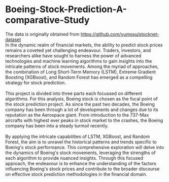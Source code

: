 # Boeing-Stock-Prediction-A-comparative-Study
The data is originally obtained from https://github.com/yumoxu/stocknet-dataset <br>
In the dynamic realm of financial markets, the ability to predict stock prices remains a coveted yet challenging endeavour. Traders, investors, and researchers alike have sought to harness the power of advanced technologies and machine learning algorithms to gain insights into the intricate patterns of stock movements. Among the myriad of approaches, the combination of Long Short-Term Memory (LSTM), Extreme Gradient Boosting (XGBoost), and Random Forest has emerged as a compelling strategy for stock prediction.<br><br>
This project is divided into three parts each focussed on different algorithms. For this analysis, Boeing stock is chosen as the focal point of the stock prediction project. As since the past two decades, the Boeing company has been through a lot of developments and changes due to its reputation as the Aerospace giant. From introduction to the 737-Max aircrafts with highest ever peaks in stock market to the crashes, the Boeing company has been into a steady turmoil recently.<br><br>
By applying the intricate capabilities of LSTM, XGBoost, and Random Forest, the aim is to unravel the historical patterns and trends specific to Boeing's stock performance. This comprehensive exploration will delve into the dynamics of Boeing's stock movements, leveraging the strengths of each algorithm to provide nuanced insights. Through this focused approach, the endeavour is to enhance the understanding of the factors influencing Boeing's stock prices and contribute to the broader discourse on effective stock prediction methodologies in the financial domain.

